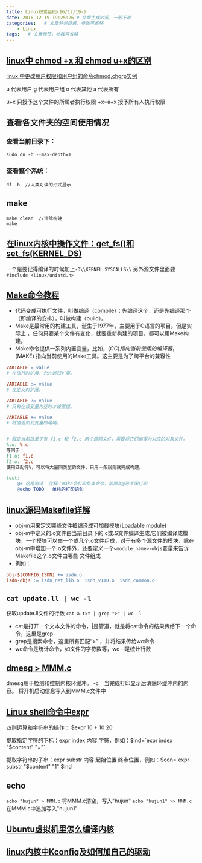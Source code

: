 ```yaml
---
title: Linux积累基础(16/12/19-)
date: 2016-12-19 19:25:26 # 文章生成时间，一般不改
categories:   # 文章分类目录，参数可省略
    - Linux
tags:   # 文章标签，参数可省略
---
```

##  [linux中 chmod +x 和 chmod u+x的区别](http://blog.csdn.net/uniquewonderq/article/details/50774484)
[linux 中更改用户权限和用户组的命令chmod,chgrp实例](http://www.cnblogs.com/zdz8207/p/3793246.html)

u 代表用户
g 代表用户组
o 代表其他
a 代表所有

u+x 只授予这个文件的所属者执行权限
+x=a+x 授予所有人执行权限

<!--more-->
## 查看各文件夹的空间使用情况
### 查看当前目录下：
```
sudo du -h --max-depth=1
```
### 查看整个系统：
```
df -h  //人类可读的形式显示
```

## make
```
make clean  //清除构建
make
```

## [在linux内核中操作文件：get_fs()和set_fs(KERNEL_DS)](http://blog.csdn.net/fuyajun01/article/details/8691385)
一个是要记得编译的时候加上`-D\\KERNEL_SYSCALLS\\`
另外源文件里面要`#include <linux/unistd.h>`

## [Make命令教程](http://www.ruanyifeng.com/blog/2015/02/make.html)
* 代码变成可执行文件，叫做编译（compile）；先编译这个，还是先编译那个（即编译的安排），叫做构建（build）。
* Make是最常用的构建工具，诞生于1977年，主要用于C语言的项目。但是实际上 ，任何只要某个文件有变化，就要重新构建的项目，都可以用Make构建。
* Make命令提供一系列内置变量，比如，$(CC) 指向当前使用的编译器，$(MAKE) 指向当前使用的Make工具。这主要是为了跨平台的兼容性

``` makefile
VARIABLE = value
# 在执行时扩展，允许递归扩展。

VARIABLE := value
# 在定义时扩展。

VARIABLE ?= value
# 只有在该变量为空时才设置值。

VARIABLE += value
# 将值追加到变量的尾端。


# 假定当前目录下有 f1.c 和 f2.c 两个源码文件，需要将它们编译为对应的对象文件。
%.o: %.c
等同于：
f1.o: f1.c
f2.o: f2.c
使用匹配符%，可以将大量同类型的文件，只用一条规则就完成构建。

test:
    @# 这是测试  注释：make会打印每条命令，前面加@可关闭打印
    @echo TODO   单纯的打印语句

```

## [linux源码Makefile详解](http://www.cnblogs.com/Daniel-G/p/3284831.html)
* obj-m用来定义哪些文件被编译成可加载模块(Loadable module)
* obj-m中定义的.o文件由当前目录下的.c或.S文件编译生成,它们被编译成模块，一个模块可以由一个或几个.o文件组成，对于有多个源文件的模块，除在obj-m中增加一个.o文件外，还要定义一个`<module_name>-objs`变量来告诉Makefile这个.o文件由哪些  文件组成
* 例如：
``` makefile
obj-$(CONFIG_ISDN) += isdn.o
isdn-objs := isdn_net_lib.o  isdn_v110.o  isdn_common.o
```

## `cat update.ll | wc -l`
获取update.ll文件的行数
`cat a.txt | grep ">" | wc -l`
* cat是打开一个文本文件的命令，|是管道，就是将cat命令的结果传给下一个命令，这里是grep
* grep是搜索命令，这里所有匹配“>” ，并将结果传给wc命令
* wc命令是统计命令，如文件的字符数等，wc -l是统计行数

## [dmesg > MMM.c](http://baike.baidu.com/link?url=KgdKEUAtKFIj1PEMrVT45PV7a7F9jU8QD1ZqStBvM-dvTHiPWWaEbTD04t_IGQSq)
dmesg用于检测和控制内核环缓冲。
-c　当完成打印显示后清除环缓冲内的内容。
将开机启动信息写入到MMM.c文件中

## [Linux shell命令中expr](http://wangqiaowqo.iteye.com/blog/1226953)
四则运算和字符串的操作：
$expr 10 + 10
20

提取指定字符的下标：expr index 内容 字符，例如：$ind=`expr index "$content" "="`

提取字符串的子串：expr substr 内容 起始位置 终点位置，例如：$con=`expr substr "$content" "1" $ind

## echo
`echo "hujun" > MMM.c`
将MMM.c清空，写入"hujun"
`echo "hujun1" >> MMM.c`
在MMM.c中追加写入"hujun1"

## [Ubuntu虚拟机里怎么编译内核](http://www.jb51.net/os/Ubuntu/307573.html)

## [linux内核中Kconfig及如何加自己的驱动](http://blog.csdn.net/duloveding/article/details/6782694)






















